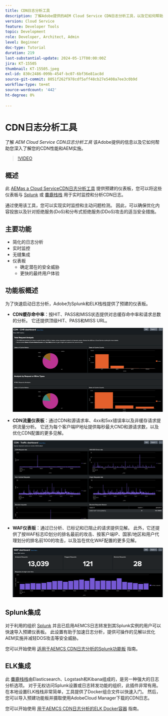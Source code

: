 ```yaml
---
title: CDN日志分析工具
description: 了解Adobe提供的AEM Cloud Service CDN日志分析工具，以及它如何帮助您深入了解您的CDN性能和AEM实施。
version: Cloud Service
feature: Developer Tools
topic: Development
role: Developer, Architect, Admin
level: Beginner
doc-type: Tutorial
duration: 219
last-substantial-update: 2024-05-17T00:00:00Z
jira: KT-15505
thumbnail: KT-15505.jpeg
exl-id: 830c2486-099b-454f-bc07-6bf36e81ac8d
source-git-commit: 8051f262f978cdf5aff48cb27e5408a7ee3c0b9d
workflow-type: tm+mt
source-wordcount: '442'
ht-degree: 0%

---
```


# CDN日志分析工具

了解 _AEM Cloud Service CDN日志分析工具_ 该Adobe提供的信息以及它如何帮助您深入了解您的CDN性能和AEM实施。
 
>[!VIDEO](https://video.tv.adobe.com/v/3429177?quality=12&learn=on)

## 概述

此 [AEMas a Cloud ServiceCDN日志分析工具](https://github.com/adobe/AEMCS-CDN-Log-Analysis-Tooling) 提供预建的仪表板，您可以将这些仪表板与 [Splunk](https://www.splunk.com/en_us/products/observability-cloud.html) 或 [麋鹿栈栈](https://www.elastic.co/elastic-stack) 用于实时监控和分析CDN日志。

通过使用该工具，您可以实现实时监控和主动问题检测。 因此，可以确保优化内容投放以及针对拒绝服务(DoS)和分布式拒绝服务(DDoS)攻击的适当安全措施。

## 主要功能

- 简化的日志分析
- 实时监控
- 无缝集成
- 仪表板
   - 确定潜在的安全威胁
   - 更快的最终用户体验

## 功能板概述

为了快速启动日志分析，Adobe为Splunk和ELK栈栈提供了预建的仪表板。

- **CDN缓存命中率**：按HIT、PASS和MISS状态提供对总缓存命中率和请求总数的分析。 它还提供顶级HIT、PASS和MISS URL。

  ![CDN缓存命中率](assets/CHR-dashboard.png)

- **CDN流量仪表板**：通过CDN和源请求率、4xx和5xx错误率以及非缓存请求提供流量分析。 它还为每个客户端IP地址提供每秒最大CND和源请求数，以及优化CDN配置的更多见解。

  ![CDN流量仪表板](assets/Traffic-dashboard.png)

- **WAF仪表板**：通过已分析、已标记和已阻止的请求提供见解。 此外，它还提供了按WAF标志ID划分的排名最前的攻击、按客户端IP、国家/地区和用户代理划分的排名前100的攻击，以及旨在优化WAF配置的更多见解。

  ![WAF仪表板](assets/WAF-Dashboard.png)

## Splunk集成

对于利用的组织 [Splunk](https://www.splunk.com/en_us/products/observability-cloud.html) 并且已启用AEMCS日志转发到其Splunk实例的用户可以快速导入预建仪表板。 此设置有助于加速日志分析，提供可操作的见解以优化AEM实施并减轻DOS攻击等安全威胁。

您可以开始使用 [适用于AEMCS CDN日志分析的Splunk功能板](https://github.com/adobe/AEMCS-CDN-Log-Analysis-Tooling/blob/main/Splunk/READEME.md#splunk-dashboards-for-aemcs-cdn-log-analysis) 指南。


## ELK集成

此 [麋鹿栈栈](https://www.elastic.co/elastic-stack)由Elasticsearch、Logstash和Kibana组成的，是另一种强大的日志分析选项。 对于无权访问Splunk设置或日志转发功能的组织，此插件非常有用。 在本地设置ELK栈栈非常简单，工具提供了Docker组合文件以快速入门。 然后，您可以导入预建功能板并摄取使用AdobeCloud Manager下载的CDN日志。

您可以开始使用 [用于AEMCS CDN日志分析的ELK Docker容器](https://github.com/adobe/AEMCS-CDN-Log-Analysis-Tooling/blob/main/ELK/README.md#elk-docker-container-for-aemcs-cdn-log-analysis) 指南。
